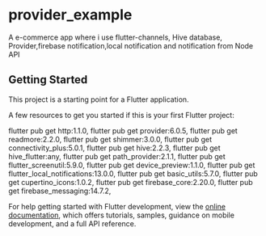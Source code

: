 # provider_example

A e-commerce app where i use flutter-channels, Hive database, Provider,firebase notification,local notification and notification from Node API 

## Getting Started

This project is a starting point for a Flutter application.

A few resources to get you started if this is your first Flutter project:

flutter pub get http:1.1.0,
flutter pub get provider:6.0.5,
flutter pub get readmore:2.2.0,
flutter pub get shimmer:3.0.0,
flutter pub get connectivity_plus:5.0.1,
flutter pub get hive:2.2.3,
flutter pub get hive_flutter:any,
flutter pub get path_provider:2.1.1,
flutter pub get flutter_screenutil:5.9.0,
flutter pub get device_preview:1.1.0,
flutter pub get flutter_local_notifications:13.0.0,
flutter pub get basic_utils:5.7.0,
flutter pub get cupertino_icons:1.0.2,
flutter pub get firebase_core:2.20.0,
flutter pub get firebase_messaging:14.7.2,

For help getting started with Flutter development, view the
[online documentation](https://docs.flutter.dev/), which offers tutorials,
samples, guidance on mobile development, and a full API reference.

